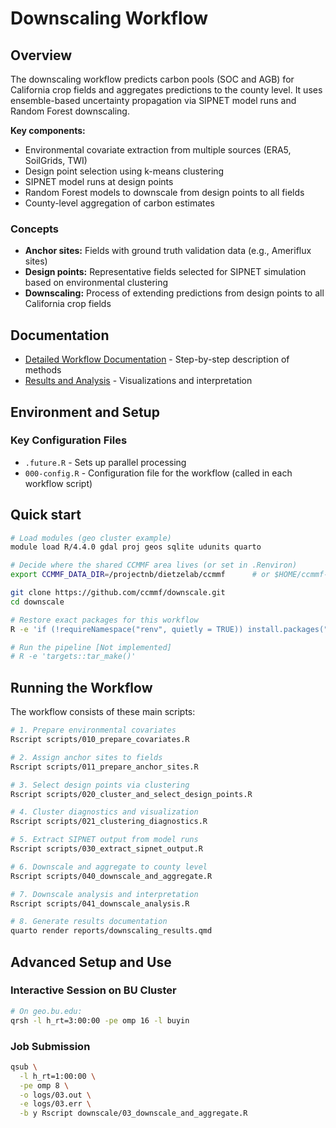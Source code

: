 # Downscaling Workflow

## Overview

The downscaling workflow predicts carbon pools (SOC and AGB) for California crop fields and aggregates predictions to the county level. It uses ensemble-based uncertainty propagation via SIPNET model runs and Random Forest downscaling.

**Key components:**
- Environmental covariate extraction from multiple sources (ERA5, SoilGrids, TWI)
- Design point selection using k-means clustering
- SIPNET model runs at design points
- Random Forest models to downscale from design points to all fields
- County-level aggregation of carbon estimates

### Concepts

- **Anchor sites:** Fields with ground truth validation data (e.g., Ameriflux sites)
- **Design points:** Representative fields selected for SIPNET simulation based on environmental clustering
- **Downscaling:** Process of extending predictions from design points to all California crop fields



## Documentation

- [Detailed Workflow Documentation](docs/workflow_documentation.qmd) - Step-by-step description of methods
- [Results and Analysis](reports/downscaling_results.qmd) - Visualizations and interpretation

## Environment and Setup


### Key Configuration Files

- `.future.R` - Sets up parallel processing
- `000-config.R` - Configuration file for the workflow (called in each workflow script)

## Quick start

```bash
# Load modules (geo cluster example)
module load R/4.4.0 gdal proj geos sqlite udunits quarto

# Decide where the shared CCMMF area lives (or set in .Renviron)
export CCMMF_DATA_DIR=/projectnb/dietzelab/ccmmf      # or $HOME/ccmmf-dev

git clone https://github.com/ccmmf/downscale.git
cd downscale

# Restore exact packages for this workflow
R -e 'if (!requireNamespace("renv", quietly = TRUE)) install.packages("renv"); renv::restore()'

# Run the pipeline [Not implemented]
# R -e 'targets::tar_make()'
```

## Running the Workflow

The workflow consists of these main scripts:

```bash
# 1. Prepare environmental covariates
Rscript scripts/010_prepare_covariates.R

# 2. Assign anchor sites to fields
Rscript scripts/011_prepare_anchor_sites.R

# 3. Select design points via clustering
Rscript scripts/020_cluster_and_select_design_points.R

# 4. Cluster diagnostics and visualization
Rscript scripts/021_clustering_diagnostics.R

# 5. Extract SIPNET output from model runs
Rscript scripts/030_extract_sipnet_output.R  

# 6. Downscale and aggregate to county level
Rscript scripts/040_downscale_and_aggregate.R

# 7. Downscale analysis and interpretation
Rscript scripts/041_downscale_analysis.R

# 8. Generate results documentation
quarto render reports/downscaling_results.qmd
```

## Advanced Setup and Use

### Interactive Session on BU Cluster

```sh
# On geo.bu.edu:
qrsh -l h_rt=3:00:00 -pe omp 16 -l buyin
```

### Job Submission

```sh
qsub \
  -l h_rt=1:00:00 \
  -pe omp 8 \
  -o logs/03.out \
  -e logs/03.err \
  -b y Rscript downscale/03_downscale_and_aggregate.R
```
